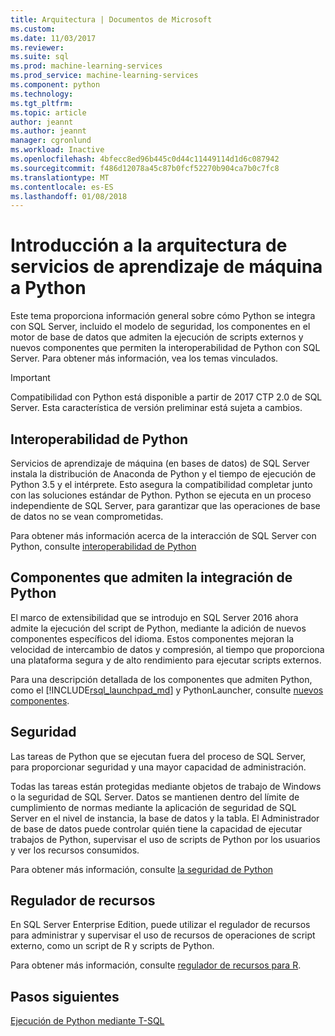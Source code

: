 ```yaml
---
title: Arquitectura | Documentos de Microsoft
ms.custom: 
ms.date: 11/03/2017
ms.reviewer: 
ms.suite: sql
ms.prod: machine-learning-services
ms.prod_service: machine-learning-services
ms.component: python
ms.technology: 
ms.tgt_pltfrm: 
ms.topic: article
author: jeannt
ms.author: jeannt
manager: cgronlund
ms.workload: Inactive
ms.openlocfilehash: 4bfecc8ed96b445c0d44c11449114d1d6c087942
ms.sourcegitcommit: f486d12078a45c87b0fcf52270b904ca7b0c7fc8
ms.translationtype: MT
ms.contentlocale: es-ES
ms.lasthandoff: 01/08/2018
---
```

# <a name="architecture-overview-for-machine-learning-services-with-python"></a>Introducción a la arquitectura de servicios de aprendizaje de máquina a Python

Este tema proporciona información general sobre cómo Python se integra con SQL Server, incluido el modelo de seguridad, los componentes en el motor de base de datos que admiten la ejecución de scripts externos y nuevos componentes que permiten la interoperabilidad de Python con SQL Server. Para obtener más información, vea los temas vinculados.

> [!IMPORTANT]
> Compatibilidad con Python está disponible a partir de 2017 CTP 2.0 de SQL Server. Esta característica de versión preliminar está sujeta a cambios.

## <a name="python-interoperability"></a>Interoperabilidad de Python

Servicios de aprendizaje de máquina (en bases de datos) de SQL Server instala la distribución de Anaconda de Python y el tiempo de ejecución de Python 3.5 y el intérprete. Esto asegura la compatibilidad completar junto con las soluciones estándar de Python. Python se ejecuta en un proceso independiente de SQL Server, para garantizar que las operaciones de base de datos no se vean comprometidas.

Para obtener más información acerca de la interacción de SQL Server con Python, consulte [interoperabilidad de Python](../../advanced-analytics/python/python-interoperability.md)

## <a name="components-that-support-python-integration"></a>Componentes que admiten la integración de Python

El marco de extensibilidad que se introdujo en SQL Server 2016 ahora admite la ejecución del script de Python, mediante la adición de nuevos componentes específicos del idioma. Estos componentes mejoran la velocidad de intercambio de datos y compresión, al tiempo que proporciona una plataforma segura y de alto rendimiento para ejecutar scripts externos.

Para una descripción detallada de los componentes que admiten Python, como el [!INCLUDE[rsql_launchpad_md](../../includes/rsql-launchpad-md.md)] y PythonLauncher, consulte [nuevos componentes](../../advanced-analytics/python/new-components-in-sql-server-to-support-python-integration.md).

## <a name="security"></a>Seguridad

Las tareas de Python que se ejecutan fuera del proceso de SQL Server, para proporcionar seguridad y una mayor capacidad de administración.

Todas las tareas están protegidas mediante objetos de trabajo de Windows o la seguridad de SQL Server. Datos se mantienen dentro del límite de cumplimiento de normas mediante la aplicación de seguridad de SQL Server en el nivel de instancia, la base de datos y la tabla. El Administrador de base de datos puede controlar quién tiene la capacidad de ejecutar trabajos de Python, supervisar el uso de scripts de Python por los usuarios y ver los recursos consumidos.

Para obtener más información, consulte [la seguridad de Python](../../advanced-analytics/python/security-overview-sql-server-python-services.md)

## <a name="resource-governance"></a>Regulador de recursos

En SQL Server Enterprise Edition, puede utilizar el regulador de recursos para administrar y supervisar el uso de recursos de operaciones de script externo, como un script de R y scripts de Python.

Para obtener más información, consulte [regulador de recursos para R](../../advanced-analytics/r/resource-governance-for-r-services.md).

## <a name="next-steps"></a>Pasos siguientes

[Ejecución de Python mediante T-SQL](../tutorials/run-python-using-t-sql.md)
